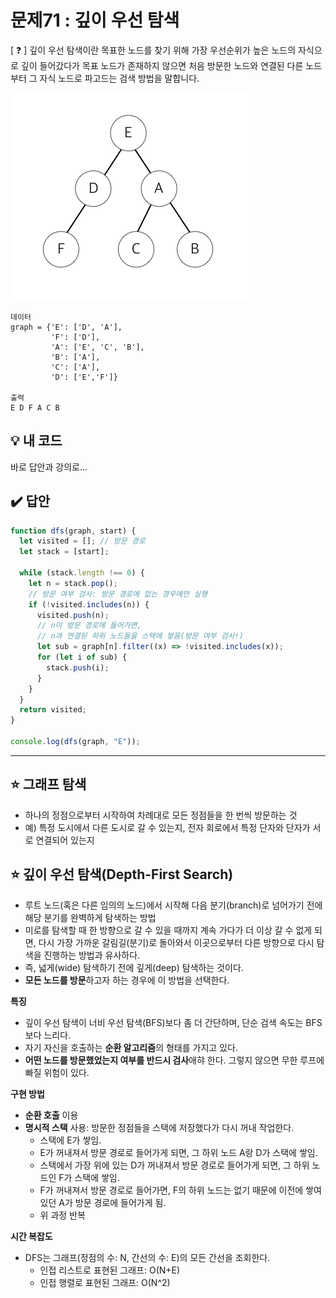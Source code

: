 # 문제71 : 깊이 우선 탐색

[ ❓ ] 깊이 우선 탐색이란 목표한 노드를 찾기 위해 가장 우선순위가 높은 노드의 자식으로 깊이 들어갔다가 목표 노드가 존재하지 않으면 처음 방문한 노드와 연결된 다른 노드부터 그 자식 노드로 파고드는 검색 방법을 말합니다.

![](../img/071-dfs.png)

```
데이터
graph = {'E': ['D', 'A'],
         'F': ['D'],
         'A': ['E', 'C', 'B'],
         'B': ['A'],
         'C': ['A'],
         'D': ['E','F']}

출력
E D F A C B
```

## 💡 내 코드

바로 답안과 강의로...

## ✔️ 답안

```js
function dfs(graph, start) {
  let visited = []; // 방문 경로
  let stack = [start];

  while (stack.length !== 0) {
    let n = stack.pop();
    // 방문 여부 검사: 방문 경로에 없는 경우에만 실행
    if (!visited.includes(n)) {
      visited.push(n);
      // n이 방문 경로에 들어가면,
      // n과 연결된 하위 노드들을 스택에 쌓음(방문 여부 검사!)
      let sub = graph[n].filter((x) => !visited.includes(x));
      for (let i of sub) {
        stack.push(i);
      }
    }
  }
  return visited;
}

console.log(dfs(graph, "E"));
```

---

## ⭐ 그래프 탐색

- 하나의 정점으로부터 시작하여 차례대로 모든 정점들을 한 번씩 방문하는 것
- 예) 특정 도시에서 다른 도시로 갈 수 있는지, 전자 회로에서 특정 단자와 단자가 서로 연결되어 있는지

## ⭐ 깊이 우선 탐색(Depth-First Search)

- 루트 노드(혹은 다른 임의의 노드)에서 시작해 다음 분기(branch)로 넘어가기 전에 해당 분기를 완벽하게 탐색하는 방법
- 미로를 탐색할 때 한 방향으로 갈 수 있을 때까지 계속 가다가 더 이상 갈 수 없게 되면, 다시 가장 가까운 갈림길(분기)로 돌아와서 이곳으로부터 다른 방향으로 다시 탐색을 진행하는 방법과 유사하다.
- 즉, 넓게(wide) 탐색하기 전에 깊게(deep) 탐색하는 것이다.
- **모든 노드를 방문**하고자 하는 경우에 이 방법을 선택한다.

**특징**

- 깊이 우선 탐색이 너비 우선 탐색(BFS)보다 좀 더 간단하며, 단순 검색 속도는 BFS보다 느리다.
- 자기 자신을 호출하는 **순환 알고리즘**의 형태를 가지고 있다.
- **어떤 노드를 방문했었는지 여부를 반드시 검사**애햐 한다. 그렇지 않으면 무한 루프에 빠질 위험이 있다.

**구현 방법**

- **순환 호출** 이용
- **명시적 스택** 사용: 방문한 정점들을 스택에 저장했다가 다시 꺼내 작업한다.
  - 스택에 E가 쌓임.
  - E가 꺼내져서 방문 경로로 들어가게 되면, 그 하위 노드 A랑 D가 스택에 쌓임.
  - 스택에서 가장 위에 있는 D가 꺼내져서 방문 경로로 들어가게 되면, 그 하위 노드인 F가 스택에 쌓임.
  - F가 꺼내져서 방문 경로로 들어가면, F의 하위 노드는 없기 때문에 이전에 쌓여있던 A가 방문 경로에 들어가게 됨.
  - 위 과정 반복

**시간 복잡도**

- DFS는 그래프(정점의 수: N, 간선의 수: E)의 모든 간선을 조회한다.
  - 인접 리스트로 표현된 그래프: O(N+E)
  - 인접 행렬로 표현된 그래프: O(N^2)
